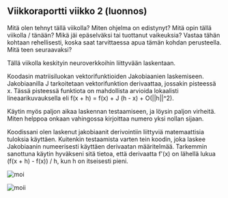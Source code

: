 
## Viikkoraportti viikko 2 (luonnos)

Mitä olen tehnyt tällä viikolla?
Miten ohjelma on edistynyt?
Mitä opin tällä viikolla / tänään?
Mikä jäi epäselväksi tai tuottanut vaikeuksia? Vastaa tähän kohtaan rehellisesti, koska saat tarvittaessa apua tämän kohdan perusteella.
Mitä teen seuraavaksi?

Tällä viikolla keskityin neuroverkkoihin liittyvään laskentaan.

Koodasin matriisiluokan vektorifunktioiden Jakobiaanien laskemiseen. Jakobiaanilla J tarkoitetaan vektorifunktion derivaattaa, jossakin pisteessä x. Tässä pisteessä funktiota on mahdollista arvioida lokaalisti lineaarikuvauksella eli f(x + h) = f(x) + J (h - x) + O(||h||^2).

Käytin myös paljon aikaa laskennan testaamiseen, ja löysin paljon virheitä. Miten helppoa onkaan vahingossa kirjoittaa numero yksi nollan sijaan. 

Koodissani olen laskenut jakobiaanit derivointiin liittyviä matemaattisia tuloksia käyttäen. Kuitenkin testaamista varten tein koodin, joka laskee Jakobiaanin numeerisesti käyttäen derivaatan määritelmää.
Tarkemmin sanottuna käytin hyväkseni sitä tietoa, että derivaatta f'(x) on lähellä lukua (f(x + h) - f(x)) / h, kun h on itseisesti pieni.

![moi](https://latex.codecogs.com/gif.latex?x^2+1)

![moii](https://latex.codecogs.com/png.latex?\sum_{k}^{10})
